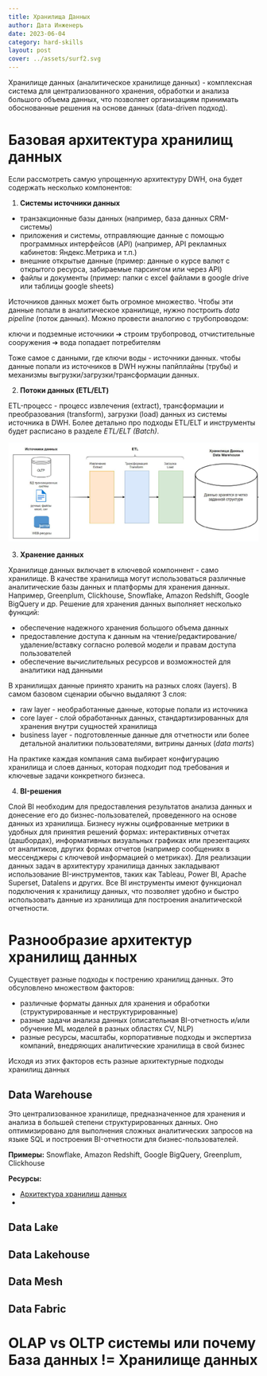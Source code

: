 ```yaml
---
title: Хранилища Данных
author: Дата Инженеръ
date: 2023-06-04
category: hard-skills
layout: post
cover: ../assets/surf2.svg
---
```


Хранилище данных (аналитическое хранилище данных) - комплексная система для централизованного хранения, обработки и анализа большого объема данных, что позволяет организациям принимать обоснованные решения на основе данных (data-driven подход).

# Базовая архитектура хранилищ данных

Если рассмотреть самую упрощенную архитектуру DWH, она будет содержать несколько компонентов:

1. **Системы источники данных**

- транзакционные базы данных (например, база данных CRM-системы)
- приложения и системы, отправляющие данные с помощью программных интерфейсов (API) (например, API рекламных кабинетов: Яндекс.Метрика и т.п.)
- внешние открытые данные (пример: данные о курсе валют с открытого ресурса, забираемые парсингом или через API)
- файлы и документы (пример: папки с excel файлами в google drive или таблицы google sheets)

Источников данных может быть огромное множество. Чтобы эти данные попали в аналитическое хранилище, нужно построить *data pipeline* (поток данных). Можно провести аналогию с трубопроводом: 

ключи и подземные источники ➔ строим трубопровод, отчистительные сооружения ➔ вода попадает потребителям

Тоже самое с данными, где ключи воды - источники данных. чтобы данные попали из источников в DWH нужны папйплайны (трубы) и механизмы выгрузки/загрузки/трансформации данных.

2. **Потоки данных (ETL/ELT)**

ETL-процесс - процесс извлечения (extract), трансформации и преобразования (transform), загрузки (load) данных из системы источника в DWH. Более детально про подходы ETL/ELT и инструменты будет расписано в разделе *ETL/ELT (Batch)*.

![Схема ETL процесса](/assets/etlschema.png)

3. **Хранение данных**

Хранилище данных включает в ключевой компоннент - само хранилище. В качестве хранилища могут использоваться различные аналитические базы данных и платформы для хранения данных. Например, Greenplum, Clickhouse, Snowflake, Amazon Redshift, Google BigQuery и др. Решение для хранения данных выполняет несколько функций: 
- обеспечение надежного хранения большого объема данных
- предоставление доступа к данным на чтение/редактирование/удаление/вставку согласно ролевой модели и правам доступа пользователей
- обеспечение вычислительных ресурсов и возможностей для аналитики над данными

В хранилищах данные принято хранить на разных слоях (layers). В самом базовом сценарии обычно выдаляют 3 слоя:
- raw layer - необработанные данные, которые попали из источника
- core layer - слой обработанных данных, стандартизированных для хранения внутри сущностей хранилища
- business layer - подготовленные данные для отчетности или более детальной аналитики пользователями, витрины данных (*data marts*)

На практике каждая компания сама выбирает конфигурацию хранилища и слоев данных, которая подходит под требования и ключевые задачи конкретного бизнеса. 

4. **BI-решения**

Слой BI необходим для предоставления результатов анализа данных и донесение его до бизнес-пользователей, проведенного на основе данных из хранилища. Бизнесу нужны оцифрованные метрики в удобных для принятия решений формах: интерактивных отчетах (дашбордах), информативных визуальных графиках или презентациях от аналитиков, других формах отчетов (например сообщениях в мессенджеры с ключевой информацией о метриках). 
Для реализации данных задач в архитектуру хранилища данных закладывают использование BI-инструментов, таких как Tableau, Power BI, Apache Superset, Datalens и других.
Все BI инструменты имеют функционал подключения к хранилищу данных, что позволяет удобно и быстро использовать данные из хранилища для построения аналитической отчетности.


# Разнообразие архитектур хранилищ данных 

Существует разные подходы к пострению хранилищ данных. Это обсуловлено множеством факторов:
- различные форматы данных для хранения и обработки (структурированные и неструктурированные)
- разные задачи анализа данных (описательная BI-отчетность и/или обучение ML моделей в разных областях CV, NLP)
- разные ресурсы, масштабы, корпоративные подходы и экспертиза компаний, внедряющих аналитические хранилища в свой бизнес

Исходя из этих факторов есть разные архитектурные подходы хранилищ данных

## Data Warehouse 

Это централизованное хранилище, предназначенное для хранения и анализа в большей степени структурированных данных. Оно оптимизировано для выполнения сложных аналитических запросов на языке SQL и построения BI-отчетности для бизнес-пользователей.

**Примеры:** Snowflake, Amazon Redshift, Google BigQuery, Greenplum, Clickhouse

**Ресурсы:**
- [Архитектура хранилищ данных](https://habr.com/ru/articles/441538/)
- 

## Data Lake

## Data Lakehouse 

## Data Mesh 

## Data Fabric


# OLAP vs OLTP системы или почему База данных != Хранилище данных

